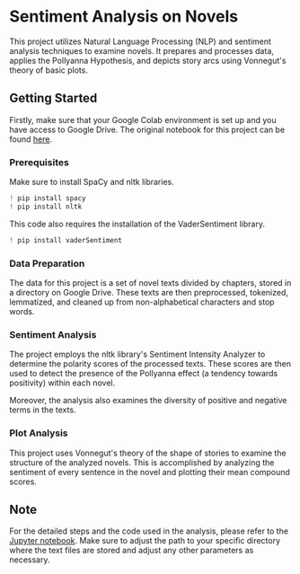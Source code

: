 # Sentiment Analysis on Novels

This project utilizes Natural Language Processing (NLP) and sentiment analysis techniques to examine novels. It prepares and processes data, applies the Pollyanna Hypothesis, and depicts story arcs using Vonnegut's theory of basic plots.

## Getting Started

Firstly, make sure that your Google Colab environment is set up and you have access to Google Drive. The original notebook for this project can be found [here](https://colab.research.google.com/drive/19K5xFBSNklgFGEbuvRqJCZMgtkl22HqH).

### Prerequisites

Make sure to install SpaCy and nltk libraries. 

```python
! pip install spacy
! pip install nltk
```

This code also requires the installation of the VaderSentiment library. 

```python
! pip install vaderSentiment
```

### Data Preparation

The data for this project is a set of novel texts divided by chapters, stored in a directory on Google Drive. These texts are then preprocessed, tokenized, lemmatized, and cleaned up from non-alphabetical characters and stop words.

### Sentiment Analysis

The project employs the nltk library's Sentiment Intensity Analyzer to determine the polarity scores of the processed texts. These scores are then used to detect the presence of the Pollyanna effect (a tendency towards positivity) within each novel. 

Moreover, the analysis also examines the diversity of positive and negative terms in the texts.

### Plot Analysis

This project uses Vonnegut's theory of the shape of stories to examine the structure of the analyzed novels. This is accomplished by analyzing the sentiment of every sentence in the novel and plotting their mean compound scores.

## Note

For the detailed steps and the code used in the analysis, please refer to the [Jupyter notebook](https://colab.research.google.com/drive/19K5xFBSNklgFGEbuvRqJCZMgtkl22HqH). Make sure to adjust the path to your specific directory where the text files are stored and adjust any other parameters as necessary.
